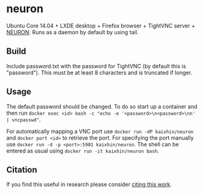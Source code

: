 neuron
======
Ubuntu Core 14.04 + LXDE desktop + Firefox browser + TightVNC server + [NEURON](http://www.neuron.yale.edu/neuron/). Runs as a daemon by default by using tail.

Build
-----
Include password.txt with the password for TightVNC (by default this is "password"). This must be at least 8 characters and is truncated if longer.

Usage
-----
The default password should be changed. To do so start up a container and then run `docker exec <id> bash -c "echo -e '<password>\n<password>\nn' | vncpasswd"`.

For automatically mapping a VNC port use `docker run -dP kaixhin/neuron` and `docker port <id>` to retrieve the port.
For specifying the port manually use `docker run -d -p <port>:5901 kaixhin/neuron`.
The shell can be entered as usual using `docker run -it kaixhin/neuron bash`.

Citation
--------
If you find this useful in research please consider [citing this work](https://github.com/Kaixhin/dockerfiles/blob/master/CITATION.md).
